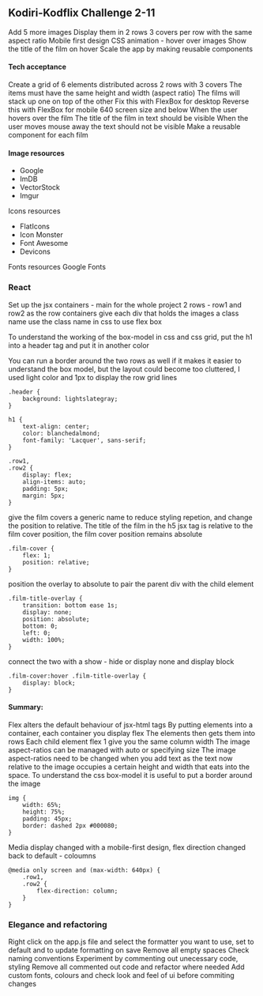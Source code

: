 
## Kodiri-Kodflix Challenge 2-11
Add 5 more images
Display them in 2 rows 
3 covers per row with the same aspect ratio
Mobile first design
CSS animation - hover over images
Show the title of the film on hover
Scale the app by making reusable components

#### Tech acceptance
Create a grid of 6 elements 
distributed across 2 rows 
with 3 covers
The items must have the same height and width (aspect ratio)
The films will stack up one on top of the other
Fix this with FlexBox for desktop
Reverse this with FlexBox for mobile 640 screen size and below
When the user hovers over the film
The title of the film in text should be visible
When the user moves mouse away the text should not be visible
Make a reusable component for each film

#### Image resources
* Google
* ImDB
* VectorStock
* Imgur

Icons resources
* FlatIcons
* Icon Monster
* Font Awesome
* Devicons

Fonts resources
Google Fonts

### React
Set up the jsx containers - main for the whole project
2 rows - row1 and row2 as the row containers
give each div that holds the images a class name
use the class name in css to use flex box

To understand the working of the box-model in css and css grid, put the h1 into a header tag and put it in another color

You can run a border around the two rows as well if it makes it easier to understand the box model, but the layout could become too cluttered, I used light color and 1px to display the row grid lines

```
.header {
	background: lightslategray;
}

h1 {
	text-align: center;
	color: blanchedalmond;
	font-family: 'Lacquer', sans-serif;
}

.row1,
.row2 {
	display: flex;
	align-items: auto;
	padding: 5px;
	margin: 5px;
}
```

give the film covers a generic name to reduce styling repetion, and change the position to relative. The title of the film in the h5 jsx tag is relative to the film cover position, the film cover position remains absolute 

```
.film-cover {
	flex: 1;
	position: relative;
}
```
position the overlay to absolute to pair the parent div with the child element

```
.film-title-overlay {
	transition: bottom ease 1s;
	display: none;
	position: absolute;
	bottom: 0;
	left: 0;
	width: 100%;
}
```
connect the two with a show - hide or display none and display block

```
.film-cover:hover .film-title-overlay {
	display: block;
}
```
#### Summary:
Flex alters the default behaviour of jsx-html tags
By putting elements into a container, each container you display flex
The elements then gets them into rows
Each child element flex 1 give you the same column width
The image aspect-ratios can be managed with auto or specifying size
The image aspect-ratios need to be changed when you add text as the text now relative to the image occupies a certain height and width that eats into the space.
To understand the css box-model it is useful to put a border around the image

```
img {
	width: 65%;
	height: 75%;
	padding: 45px;
	border: dashed 2px #000080;
}
```
Media display changed with a mobile-first design, flex direction changed back to default - coloumns

```
@media only screen and (max-width: 640px) {
	.row1,
	.row2 {
		flex-direction: column;
	}
}
```



### Elegance and refactoring

Right click on the app.js file and select the formatter you want to use, set to default and to update formatting on save
Remove all empty spaces
Check naming conventions
Experiment by commenting out unecessary code, styling
Remove all commented out code and refactor where needed
Add custom fonts, colours and check look and feel of ui before commiting changes
